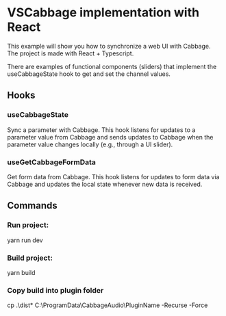 # VSCabbage implementation with React

This example will show you how to synchronize a web UI with Cabbage. The project is made with React + Typescript.

There are examples of functional components (sliders) that implement the useCabbageState hook to get and set the channel values.

## Hooks

### useCabbageState

Sync a parameter with Cabbage. This hook listens for updates to a parameter value from Cabbage and sends updates to Cabbage when the parameter value changes locally (e.g., through a UI slider).

### useGetCabbageFormData

Get form data from Cabbage. This hook listens for updates to form data via Cabbage and updates the local state whenever new data is received.

## Commands

### Run project:

yarn run dev

### Build project:

yarn build

### Copy build into plugin folder

cp .\dist\* C:\ProgramData\CabbageAudio\PluginName -Recurse -Force

